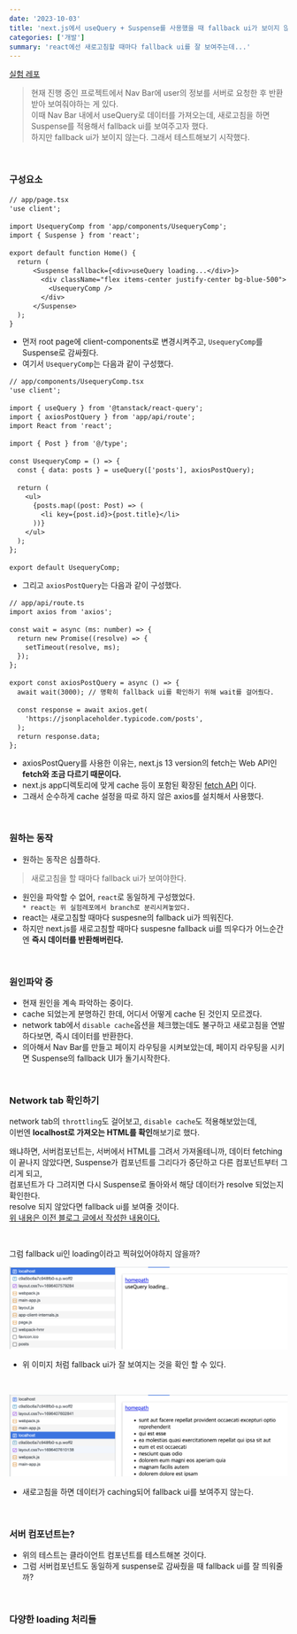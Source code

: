 ```yaml
---
date: '2023-10-03'
title: 'next.js에서 useQuery + Suspense를 사용했을 때 fallback ui가 보이지 않는다'
categories: ['개발']
summary: 'react에선 새로고침할 때마다 fallback ui를 잘 보여주는데...'
---
```


[실험 레포](https://github.com/Geuni620/suspense-fallback-ui)

> 현재 진행 중인 프로젝트에서 Nav Bar에 user의 정보를 서버로 요청한 후 반환받아 보여줘야하는 게 있다.  
> 이때 Nav Bar 내에서 useQuery로 데이터를 가져오는데, 새로고침을 하면 Suspense를 적용해서 fallback ui를 보여주고자 했다.  
> 하지만 fallback ui가 보이지 않는다. 그래서 테스트해보기 시작했다.

<br>

### 구성요소

```TSX
// app/page.tsx
'use client';

import UsequeryComp from 'app/components/UsequeryComp';
import { Suspense } from 'react';

export default function Home() {
  return (
      <Suspense fallback={<div>useQuery loading...</div>}>
        <div className="flex items-center justify-center bg-blue-500">
          <UsequeryComp />
        </div>
      </Suspense>
  );
}
```

- 먼저 root page에 client-components로 변경시켜주고, `UsequeryComp`를 Suspense로 감싸줬다.
- 여기서 `UsequeryComp`는 다음과 같이 구성했다.

```TSX
// app/components/UsequeryComp.tsx
'use client';

import { useQuery } from '@tanstack/react-query';
import { axiosPostQuery } from 'app/api/route';
import React from 'react';

import { Post } from '@/type';

const UsequeryComp = () => {
  const { data: posts } = useQuery(['posts'], axiosPostQuery);

  return (
    <ul>
      {posts.map((post: Post) => (
        <li key={post.id}>{post.title}</li>
      ))}
    </ul>
  );
};

export default UsequeryComp;
```

- 그리고 `axiosPostQuery`는 다음과 같이 구성했다.

```TSX
// app/api/route.ts
import axios from 'axios';

const wait = async (ms: number) => {
  return new Promise((resolve) => {
    setTimeout(resolve, ms);
  });
};

export const axiosPostQuery = async () => {
  await wait(3000); // 명확히 fallback ui를 확인하기 위해 wait를 걸어줬다.

  const response = await axios.get(
    'https://jsonplaceholder.typicode.com/posts',
  );
  return response.data;
};
```

- axiosPostQuery를 사용한 이유는, next.js 13 version의 fetch는 Web API인 **fetch와 조금 다르기 때문이다.**
- next.js app디렉토리에 맞게 cache 등이 포함된 확장된 [fetch API](https://nextjs.org/docs/app/api-reference/functions/fetch) 이다.
- 그래서 순수하게 cache 설정을 따로 하지 않은 axios를 설치해서 사용했다.

<br>

### 원하는 동작

- 원하는 동작은 심플하다.

> 새로고침을 할 때마다 fallback ui가 보여야한다.

- 원인을 파악할 수 없어, `react`로 동일하게 구성했었다.  
  `* react는 위 실험레포에서 branch로 분리시켜놓았다.`
- react는 새로고침할 때마다 suspesne의 fallback ui가 띄워진다.
- 하지만 next.js를 새로고침할 때마다 suspesne fallback ui를 띄우다가 어느순간엔 **즉시 데이터를 반환해버린다.**

<br>

### 원인파악 중

- 현재 원인을 계속 파악하는 중이다.
- cache 되었는게 분명하긴 한데, 어디서 어떻게 cache 된 것인지 모르겠다.
- network tab에서 `disable cache`옵션을 체크했는데도 불구하고 새로고침을 연발하다보면, 즉시 데이터를 반환한다.
- 의아해서 Nav Bar를 만들고 페이지 라우팅을 시켜보았는데, 페이지 라우팅을 시키면 Suspense의 fallback UI가 돌기시작한다.

<br>

### Network tab 확인하기

network tab의 `throttling`도 걸어보고, `disable cache`도 적용해보았는데,  
이번엔 **localhost로 가져오는 HTML를 확인**해보기로 했다.

왜냐하면, 서버컴포넌트는, 서버에서 HTML를 그려서 가져올테니까, 데이터 fetching이 끝나지 않았다면, Suspense가 컴포넌트를 그리다가 중단하고 다른 컴포넌트부터 그리게 되고,  
컴포넌트가 다 그려지면 다시 Suspense로 돌아와서 해당 데이터가 resolve 되었는지 확인한다.  
resolve 되지 않았다면 fallback ui를 보여줄 것이다.  
[위 내용은 이전 블로그 글에서 작성한 내용이다.](https://geuni620.github.io/blog/2023/9/8/useQuery%20vs%20userQuery+Suspense/#%EC%97%AC%EA%B8%B0%EC%84%9C-%EC%9E%A0%EA%B9%90%EB%A7%8C)

<br>

그럼 fallback ui인 loading이라고 찍혀있어야하지 않을까?

![첫 loading 시](./loading-fallback.png)

- 위 이미지 처럼 fallback ui가 잘 보여지는 것을 확인 할 수 있다.

<br>

![새로고침 했을 때](./after-fetching-data.png)

- 새로고침을 하면 데이터가 caching되어 fallback ui를 보여주지 않는다.

<br>

### 서버 컴포넌트는?

- 위의 테스트는 클라이언트 컴포넌트를 테스트해본 것이다.
- 그럼 서버컴포넌트도 동일하게 suspense로 감싸줬을 때 fallback ui를 잘 띄워줄까?

<br>

### 다양한 loading 처리들
